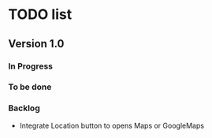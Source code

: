 # TODO list

## Version 1.0

### In Progress

### To be done

### Backlog

- Integrate Location button to opens Maps or GoogleMaps
